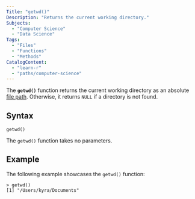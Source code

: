 ```yaml
---
Title: "getwd()"
Description: "Returns the current working directory."
Subjects:
  - "Computer Science"
  - "Data Science"
Tags:
  - "Files"
  - "Functions"
  - "Methods"
CatalogContent:
  - "learn-r"
  - "paths/computer-science"
---
```


The **`getwd()`** function returns the current working directory as an absolute [file path](https://www.codecademy.com/resources/docs/general/file-paths). Otherwise, it returns `NULL` if a directory is not found.

## Syntax

```pseudo
getwd()
```

The `getwd()` function takes no parameters.

## Example

The following example showcases the `getwd()` function:

```shell
> getwd()
[1] "/Users/kyra/Documents"
```
